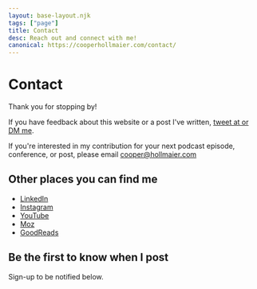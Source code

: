 ```yaml
---
layout: base-layout.njk
tags: ["page"]
title: Contact
desc: Reach out and connect with me!
canonical: https://cooperhollmaier.com/contact/
---
```


# Contact

Thank you for stopping by!

If you have feedback about this website or a post I've written, <a href="https://twitter.com/cooperhollmaier">tweet at or DM me</a>.

If you're interested in my contribution for your next podcast episode, conference, or post, please email <a href="mailto:cooper@hollmaier.com">cooper@hollmaier.com</a>

## Other places you can find me

<ul>
<li><a title="Link opens LinkedIn in a new window" href="https://www.linkedin.com/in/cooperhollmaier" target="_blank" rel="noopener noreferrer">LinkedIn</a></li>
<li><a title="Link opens Instagram in a new window" href="https://www.instagram.com/cooperhollmaier/" target="_blank" rel="noopener noreferrer">Instagram</a></li>
<li><a title="Link opens YouTube in a new window" href="https://www.youtube.com/channel/UCWyuE3usgzzuPIdmR_6iRWA" target="_blank" rel="noopener noreferrer">YouTube</a></li>
<li><a title="Link opens Moz in a new window" href="https://moz.com/community/q/user/cooper-hollmaier" target="_blank" rel="noopener noreferrer">Moz</a></li>
<li><a title="Link opens GoodReads in a new window" href="https://www.goodreads.com/user/show/106400124-cooper-hollmaier" target="_blank" rel="noopener noreferrer">GoodReads</a></li>
</ul>

## Be the first to know when I post

Sign-up to be notified below.

<script async data-uid="600a67eca8" src="https://prodigious-pioneer-1471.ck.page/600a67eca8/index.js"></script>

